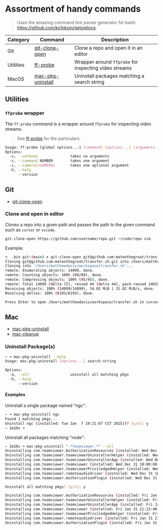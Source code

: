# Assortment of handy commands

> Uses the amazing command line parser generator for bash: <https://github.com/ko1nksm/getoptions>.

| Category  | Command                                     | Description                                           |
| --------- | ------------------------------------------- | ----------------------------------------------------- |
| Git       | [git-clone-open](#clone-and-open-in-editor) | Clone a repo and open it in an editor                 |
| Utilities | [ff-probe](#ffprobe-wrapper)                | Wrapper around `ffprobe` for inspecting video streams |
| MacOS     | [mac-pkg-uninstall](#uninstall-packages)    | Uninstall packages matching a search string           |

## Utilities

### `ffprobe` wrapper

The `ff-probe` command is a wrapper around `ffprobe` for inspecting video streams.

> See [ff-probe](ff-probe) for the particulars.

```bash
Usage: ff-probe [global options...] [command] [options...] [arguments...]
Options:
  -v, --verbose               takes no arguments
  -c, --command NUMBER        takes one argument
  -c, --camera[=CAMERA]       takes one optional argument
  -h, --help
      --version
```

## Git

- [git-clone-open](#clone-and-open-in-editor)

### Clone and open in editor

Clones a repo into a given path and passes the path to the given command such as `cursor` or `vscode`.

```bash
git-clone-open https://github.com/username/repo.git ~/code/repo vim
```

Example:

```bash
➜  .bin git:(main) ✗ git-clone-open git@github.com:mateothegreat/transfer.sh.git ~/workspace/transfer.sh cursor
Cloning git@github.com:mateothegreat/transfer.sh.git into /Users/matthewdavis/workspace/transfer.sh
Cloning into '/Users/matthewdavis/workspace/transfer.sh'...
remote: Enumerating objects: 14099, done.
remote: Counting objects: 100% (89/89), done.
remote: Compressing objects: 100% (45/45), done.
remote: Total 14099 (delta 72), reused 44 (delta 44), pack-reused 14010 (from 3)
Receiving objects: 100% (14099/14099), 34.02 MiB | 31.02 MiB/s, done.
Resolving deltas: 100% (6193/6193), done.

Press Enter to open /Users/matthewdavis/workspace/transfer.sh in cursor...
```

## Mac

- [mac-pkg-uninstall](#uninstall-packages)
- [mac-cleanup](mac-cleanup)

### Uninstall Package(s)

```bash
~ ➜ mac-pkg-uninstall --help
Usage: mac-pkg-uninstall [options...] search-string

Options:
  -a, --all                   uninstall all matching pkgs
  -h, --help
      --version
```

#### Examples

Uninstall a single package named "ngc":

```bash
~ ➜ mac-pkg-uninstall ngc
Found 1 matching pkgs...
Uninstall ngc (installed: Tue Jan  7 19:21:07 CST 2025)}? [y/n]: y
~ 1m18s ➜
```

Uninstall all packages matching "node":

```bash
~ 1m18s ➜ mac-pkg-uninstall ".*teamviewer.*" --all
Uninstalling com.teamviewer.AuthorizationResources (installed: Wed Dec 31 18:00:00 CST 1969
Uninstalling com.teamviewer.teamviewerUninstallerHelper (installed: Wed Dec 31 18:00:00 CST 1969
Uninstalling com.teamviewer.teamviewerUninstallerApp (installed: Wed Dec 31 18:00:00 CST 1969
Uninstalling com.teamviewer.teamviewer (installed: Wed Dec 31 18:00:00 CST 1969
Uninstalling com.teamviewer.teamviewerPriviledgedHelper (installed: Wed Dec 31 18:00:00 CST 1969
Uninstalling com.teamviewer.remoteaudiodriver (installed: Wed Dec 31 18:00:00 CST 1969
Uninstalling com.teamviewer.AuthorizationPlugin (installed: Wed Dec 31 18:00:00 CST 1969

Uninstall all matching pkgs? [y/n]: y

Uninstalling com.teamviewer.AuthorizationResources (installed: Fri Jan 31 21:23:40 CST 2025
Uninstalling com.teamviewer.teamviewerUninstallerHelper (installed: Fri Jan 31 21:23:40 CST 2025
Uninstalling com.teamviewer.teamviewerUninstallerApp (installed: Fri Jan 31 21:23:40 CST 2025
Uninstalling com.teamviewer.teamviewer (installed: Fri Jan 31 21:23:40 CST 2025
Uninstalling com.teamviewer.teamviewerPriviledgedHelper (installed: Fri Jan 31 21:23:40 CST 2025
Uninstalling com.teamviewer.remoteaudiodriver (installed: Fri Jan 31 21:23:40 CST 2025
Uninstalling com.teamviewer.AuthorizationPlugin (installed: Fri Jan 31 21:23:40 CST 2025
```
